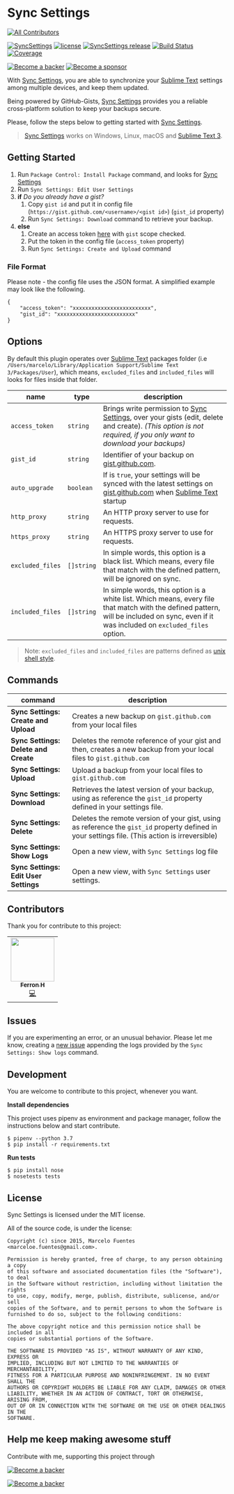 # Sync Settings
<!-- ALL-CONTRIBUTORS-BADGE:START - Do not remove or modify this section -->
[![All Contributors](https://img.shields.io/badge/all_contributors-1-orange.svg?style=flat-square)](#contributors-)
<!-- ALL-CONTRIBUTORS-BADGE:END -->

[![SyncSettings](https://img.shields.io/packagecontrol/dt/Sync%20Settings.svg?maxAge=2592000)](https://packagecontrol.io/packages/Sync%20Settings)
[![license](https://img.shields.io/github/license/mashape/apistatus.svg?maxAge=2592000)](https://img.shields.io/github/license/mashape/apistatus.svg?maxAge=2592000)
[![SyncSettings release](https://img.shields.io/github/release/mfuentesg/SyncSettings.svg)](https://img.shields.io/github/release/mfuentesg/SyncSettings.svg?maxAge=2592000)
[![Build Status](https://travis-ci.org/mfuentesg/SyncSettings.svg?branch=master)](https://travis-ci.org/mfuentesg/SyncSettings)
[![Coverage](https://img.shields.io/codecov/c/github/mfuentesg/SyncSettings.svg?style=flat)](https://codecov.io/gh/mfuentesg/SyncSettings)


[![Become a backer](https://opencollective.com/syncsettings/tiers/backer/badge.svg?label=backer&color=brightgreen)](https://opencollective.com/syncsettings)
[![Become a sponsor](https://opencollective.com/syncsettings/tiers/sponsor/badge.svg?label=sponsor&color=brightgreen)](https://opencollective.com/syncsettings)

With [Sync Settings](https://packagecontrol.io/packages/Sync%20Settings), you are able to synchronize your [Sublime Text](http://sublimetext.com/) settings among multiple devices, and keep them updated.

Being powered by GitHub-Gists, [Sync Settings](https://packagecontrol.io/packages/Sync%20Settings) provides you a reliable cross-platform solution to keep your backups secure.

Please, follow the steps below to getting started with [Sync Settings](https://packagecontrol.io/packages/Sync%20Settings).

> [Sync Settings](https://packagecontrol.io/packages/Sync%20Settings) works on Windows, Linux, macOS and [Sublime Text 3](http://sublimetext.com/3).


## Getting Started

1. Run `Package Control: Install Package` command, and looks for [Sync Settings](https://packagecontrol.io/packages/Sync%20Settings)
2. Run `Sync Settings: Edit User Settings`
3. **if** *Do you already have a gist?*
    1. Copy `gist id` and put it in config file (`https://gist.github.com/<username>/<gist id>`) (`gist_id` property)
    2. Run `Sync Settings: Download` command to retrieve your backup.
4. **else**
    1. Create an access token [here](https://github.com/settings/tokens/new) with `gist` scope checked.
    2. Put the token in the config file (`access_token` property)
    3. Run `Sync Settings: Create and Upload` command
    
### File Format

Please note - the config file uses the JSON format. A simplified example may look like the following.

```
{
	"access_token": "xxxxxxxxxxxxxxxxxxxxxxxxx",
	"gist_id": "xxxxxxxxxxxxxxxxxxxxxxxxx"
}
```

## Options

By default this plugin operates over [Sublime Text](http://www.sublimetext.com) packages folder (i.e `/Users/marcelo/Library/Application Support/Sublime Text 3/Packages/User`), which means, `excluded_files` and `included_files` will looks for files inside that folder.

| name | type | description |
|---|---|---|
| `access_token`  | `string` | Brings write permission to [Sync Settings](https://packagecontrol.io/packages/Sync%20Settings), over your gists (edit, delete and create). *(This option is not required, if you only want to download your backups)* | 
| `gist_id`  | `string` | Identifier of your backup on [gist.github.com](gist.github.com). |
| `auto_upgrade`  | `boolean` | If is `true`, your settings will be synced with the latest settings on [gist.github.com](gist.github.com) when [Sublime Text](http://www.sublimetext.com) startup |
| `http_proxy`  | `string` | An HTTP proxy server to use for requests. |
| `https_proxy`  | `string` | An HTTPS proxy server to use for requests. |
| `excluded_files`  | `[]string` | In simple words, this option is a black list. Which means, every file that match with the defined pattern, will be ignored on sync. |
| `included_files`  | `[]string` | In simple words, this option is a white list. Which means, every file that match with the defined pattern, will be included on sync, even if it was included on `excluded_files` option. |

> Note: `excluded_files` and `included_files` are patterns defined as [unix shell style](http://tldp.org/LDP/GNU-Linux-Tools-Summary/html/x11655.htm).


## Commands

| command | description |
|---|---|
|**Sync Settings: Create and Upload**|Creates a new backup on `gist.github.com` from your local files|
|**Sync Settings: Delete and Create**|Deletes the remote reference of your gist and then, creates a new backup from your local files to `gist.github.com`|
|**Sync Settings: Upload**|Upload a backup from your local files to `gist.github.com`|
|**Sync Settings: Download**|Retrieves the latest version of your backup, using as reference the `gist_id` property defined in your settings file.|
|**Sync Settings: Delete**|Deletes the remote version of your gist, using as reference the `gist_id` property defined in your settings file. (This action is irreversible)|
|**Sync Settings: Show Logs**|Open a new view, with `Sync Settings` log file|
|**Sync Settings: Edit User Settings**|Open a new view, with `Sync Settings` user settings.|

## Contributors

Thank you for contribute to this project:
<!-- ALL-CONTRIBUTORS-LIST:START - Do not remove or modify this section -->
<!-- prettier-ignore-start -->
<!-- markdownlint-disable -->
<table>
  <tr>
    <td align="center"><a href="https://ferronrsmith.github.io/"><img src="https://avatars2.githubusercontent.com/u/159764?v=4" width="100px;" alt=""/><br /><sub><b>Ferron H</b></sub></a><br /><a href="https://github.com/mfuentesg/SyncSettings/commits?author=ferronrsmith" title="Code">💻</a></td>
  </tr>
</table>

<!-- markdownlint-enable -->
<!-- prettier-ignore-end -->
<!-- ALL-CONTRIBUTORS-LIST:END -->

## Issues

If you are experimenting an error, or an unusual behavior. Please let me know,  creating a [new issue](https://github.com/mfuentesg/SyncSettings/issues/new) appending the logs provided by the  `Sync Settings: Show logs` command.

## Development

You are welcome to contribute to this project, whenever you want.

**Install dependencies**

This project uses pipenv as environment and package manager, follow the instructions below and start contribute.

```
$ pipenv --python 3.7
$ pip install -r requirements.txt
```

**Run tests**

```
$ pip install nose
$ nosetests tests
```


## License

Sync Settings is licensed under the MIT license.

All of the source code, is under the license:

```
Copyright (c) since 2015, Marcelo Fuentes <marceloe.fuentes@gmail.com>.

Permission is hereby granted, free of charge, to any person obtaining a copy
of this software and associated documentation files (the "Software"), to deal
in the Software without restriction, including without limitation the rights
to use, copy, modify, merge, publish, distribute, sublicense, and/or sell
copies of the Software, and to permit persons to whom the Software is
furnished to do so, subject to the following conditions:

The above copyright notice and this permission notice shall be included in all
copies or substantial portions of the Software.

THE SOFTWARE IS PROVIDED "AS IS", WITHOUT WARRANTY OF ANY KIND, EXPRESS OR
IMPLIED, INCLUDING BUT NOT LIMITED TO THE WARRANTIES OF MERCHANTABILITY,
FITNESS FOR A PARTICULAR PURPOSE AND NONINFRINGEMENT. IN NO EVENT SHALL THE
AUTHORS OR COPYRIGHT HOLDERS BE LIABLE FOR ANY CLAIM, DAMAGES OR OTHER
LIABILITY, WHETHER IN AN ACTION OF CONTRACT, TORT OR OTHERWISE, ARISING FROM,
OUT OF OR IN CONNECTION WITH THE SOFTWARE OR THE USE OR OTHER DEALINGS IN THE
SOFTWARE.
```

## Help me keep making awesome stuff

Contribute with me, supporting this project through

[![Become a backer](https://opencollective.com/syncsettings/tiers/backer.svg?avatarHeight=50)](https://opencollective.com/syncsettings)

[![Become a backer](https://upload.wikimedia.org/wikipedia/commons/thumb/b/b5/PayPal.svg/100px-PayPal.svg.png)](https://opencollective.com/syncsettings)
